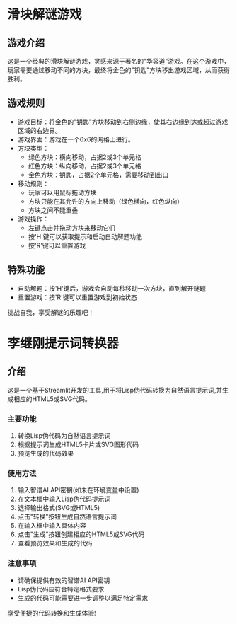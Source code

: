 # 滑块解谜游戏

## 游戏介绍

这是一个经典的滑块解谜游戏，灵感来源于著名的"华容道"游戏。在这个游戏中，玩家需要通过移动不同的方块，最终将金色的"钥匙"方块移出游戏区域，从而获得胜利。

## 游戏规则

- 游戏目标：将金色的"钥匙"方块移动到右侧边缘，使其右边缘到达或超过游戏区域的右边界。
- 游戏界面：游戏在一个6x6的网格上进行。
- 方块类型：
  - 绿色方块：横向移动，占据2或3个单元格
  - 红色方块：纵向移动，占据2或3个单元格
  - 金色方块：钥匙，占据2个单元格，需要移动到出口
- 移动规则：
  - 玩家可以用鼠标拖动方块
  - 方块只能在其允许的方向上移动（绿色横向，红色纵向）
  - 方块之间不能重叠
- 游戏操作：
  - 左键点击并拖动方块来移动它们
  - 按'H'键可以获取提示和启动自动解题功能
  - 按'R'键可以重置游戏

## 特殊功能

- 自动解题：按'H'键后，游戏会自动每秒移动一次方块，直到解开谜题
- 重置游戏：按'R'键可以重置游戏到初始状态

挑战自我，享受解谜的乐趣吧！

# 李继刚提示词转换器


## 介绍

这是一个基于Streamlit开发的工具,用于将Lisp伪代码转换为自然语言提示词,并生成相应的HTML5或SVG代码。

### 主要功能

1. 转换Lisp伪代码为自然语言提示词
2. 根据提示词生成HTML5卡片或SVG图形代码
3. 预览生成的代码效果

### 使用方法

1. 输入智谱AI API密钥(如未在环境变量中设置)
2. 在文本框中输入Lisp伪代码提示词
3. 选择输出格式(SVG或HTML5)
4. 点击"转换"按钮生成自然语言提示词
5. 在输入框中输入具体内容
6. 点击"生成"按钮创建相应的HTML5或SVG代码
7. 查看预览效果和生成的代码

### 注意事项

- 请确保提供有效的智谱AI API密钥
- Lisp伪代码应符合特定格式要求
- 生成的代码可能需要进一步调整以满足特定需求

享受便捷的代码转换和生成体验!

